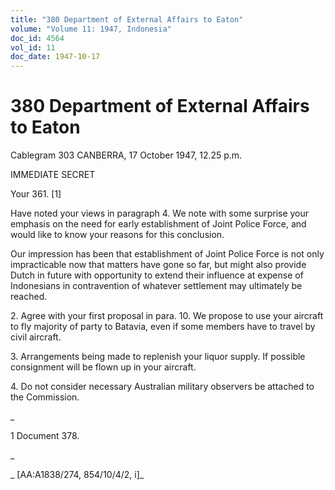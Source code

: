 ```yaml
---
title: "380 Department of External Affairs to Eaton"
volume: "Volume 11: 1947, Indonesia"
doc_id: 4564
vol_id: 11
doc_date: 1947-10-17
---
```


# 380 Department of External Affairs to Eaton

Cablegram 303 CANBERRA, 17 October 1947, 12.25 p.m.

IMMEDIATE SECRET

Your 361. [1]

Have noted your views in paragraph 4. We note with some surprise your emphasis on the need for early establishment of Joint Police Force, and would like to know your reasons for this conclusion.

Our impression has been that establishment of Joint Police Force is not only impracticable now that matters have gone so far, but might also provide Dutch in future with opportunity to extend their influence at expense of Indonesians in contravention of whatever settlement may ultimately be reached.

2\. Agree with your first proposal in para. 10. We propose to use your aircraft to fly majority of party to Batavia, even if some members have to travel by civil aircraft.

3\. Arrangements being made to replenish your liquor supply. If possible consignment will be flown up in your aircraft.

4\. Do not consider necessary Australian military observers be attached to the Commission.

_

1 Document 378.

_

_ [AA:A1838/274, 854/10/4/2, i]_

